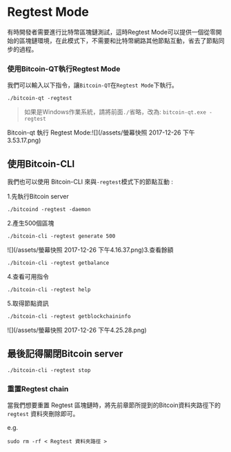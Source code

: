 # Regtest Mode

有時開發者需要進行比特幣區塊鏈測試，這時Regtest Mode可以提供一個從零開始的區塊鏈環境，在此模式下，不需要和比特幣網路其他節點互動，省去了節點同步的過程。

### 使用Bitcoin-QT執行Regtest Mode

我們可以輸入以下指令，讓`Bitcoin-QT`在`Regtest Mode`下執行。

```
./bitcoin-qt -regtest
```

> 如果是Windows作業系統，請將前面`./`省略，改為: `bitcoin-qt.exe -regtest`

Bitcoin-qt 執行 Regtest Mode:![](/assets/螢幕快照 2017-12-26 下午3.53.17.png)

## 使用Bitcoin-CLI

我們也可以使用 Bitcoin-CLI 來與`-regtest`模式下的節點互動 :

1.先執行Bitcoin server

```
./bitcoind -regtest -daemon
```

2.產生500個區塊

```
./bitcoin-cli -regtest generate 500
```

![](/assets/螢幕快照 2017-12-26 下午4.16.37.png)3.查看餘額

```
./bitcoin-cli -regtest getbalance
```

4.查看可用指令

```
./bitcoin-cli -regtest help
```

5.取得節點資訊

```
./bitcoin-cli -regtest getblockchaininfo
```

![](/assets/螢幕快照 2017-12-26 下午4.25.28.png)

## 最後記得關閉Bitcoin server

```
./bitcoin-cli -regtest stop
```

### 重置Regtest chain

當我們想要重置 Regtest 區塊鏈時，將先前章節所提到的Bitcoin資料夾路徑下的 `regtest` 資料夾刪除即可。

e.g.

```
sudo rm -rf < Regtest 資料夾路徑 >
```



